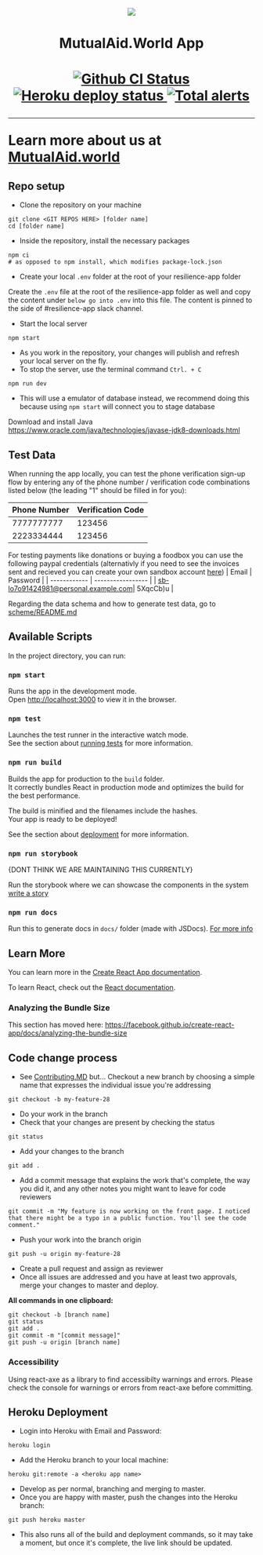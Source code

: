 <p align="center">
    <img src="https://github.com/factn/resilience-app/blob/master/src/img/logo.png?raw=true" />
    <h1 align="center">MutualAid.World App<h1>
</p>

<p align="center">
    <a href="https://github.com/factn/resilience-app/actions?query=workflow%3A%22resilience-app+CI%22">
        <img alt="Github CI Status" src="https://github.com/factn/resilience-app/workflows/resilience-app%20CI/badge.svg" />
    </a>
    <a href="resilience-app.herokuapp.com">
        <img alt="Heroku deploy status" src="https://heroku-badge.herokuapp.com/?app=resilience-app&style=" />
    </a>
    <a href="https://lgtm.com/projects/g/factn/resilience-app/alerts/"><img alt="Total alerts" src="https://img.shields.io/lgtm/alerts/g/factn/resilience-app.svg?logo=lgtm&logoWidth=18"/></a>
</p>

<hr />

Learn more about us at [MutualAid.world](https://mutualaid.world)

## Repo setup

- Clone the repository on your machine

```
git clone <GIT REPOS HERE> [folder name]
cd [folder name]
```

- Inside the repository, install the necessary packages

```
npm ci
# as opposed to npm install, which modifies package-lock.json
```

- Create your local `.env` folder at the root of your resilience-app folder

Create the `.env` file at the root of the resilience-app folder as well and copy the content under `below go into .env` into this file. The content is pinned to the side of #resilience-app slack channel.

- Start the local server

```
npm start
```

- As you work in the repository, your changes will publish and refresh your local server on the fly.
- To stop the server, use the terminal command `Ctrl. + C`

```
npm run dev
```

- This will use a emulator of database instead, we recommend doing this because using `npm start` will connect you to stage database

Download and install Java
https://www.oracle.com/java/technologies/javase-jdk8-downloads.html

## Test Data

When running the app locally, you can test the phone verification sign-up flow by entering any of the phone number / verification code combinations listed below (the leading "1" should be filled in for you):

| Phone Number | Verification Code |
| ------------ | ----------------- |
| 7777777777   | 123456            |
| 2223334444   | 123456            |

For testing payments like donations or buying a foodbox you can use the following paypal credentials
(alternativly if you need to see the invoices sent and recieved you can create your own sandbox account [here](https://developer.paypal.com/))
| Email | Password |
| ------------ | ----------------- |
| sb-lo7o91424981@personal.example.com| 5XqcCb)u |

Regarding the data schema and how to generate test data, go to [scheme/README.md](./scheme/README.md)

## Available Scripts

In the project directory, you can run:

### `npm start`

Runs the app in the development mode.<br />
Open [http://localhost:3000](http://localhost:3000) to view it in the browser.

### `npm test`

Launches the test runner in the interactive watch mode.<br />
See the section about [running tests](https://facebook.github.io/create-react-app/docs/running-tests) for more information.

### `npm run build`

Builds the app for production to the `build` folder.<br />
It correctly bundles React in production mode and optimizes the build for the best performance.

The build is minified and the filenames include the hashes.<br />
Your app is ready to be deployed!

See the section about [deployment](https://facebook.github.io/create-react-app/docs/deployment) for more information.

### `npm run storybook`

{DONT THINK WE ARE MAINTAINING THIS CURRENTLY}

Run the storybook where we can showcase the components in the system
[write a story](https://storybook.js.org/docs/basics/writing-stories/)

### `npm run docs`

Run this to generate docs in `docs/` folder (made with JSDocs).
[For more info](https://jsdoc.app/)

## Learn More

You can learn more in the [Create React App documentation](https://facebook.github.io/create-react-app/docs/getting-started).

To learn React, check out the [React documentation](https://reactjs.org/).

### Analyzing the Bundle Size

This section has moved here: https://facebook.github.io/create-react-app/docs/analyzing-the-bundle-size

## Code change process

- See [Contributing.MD](/CONTRIBUTING.md) but... Checkout a new branch by choosing a simple name that expresses the individual issue you're addressing

```
git checkout -b my-feature-28
```

- Do your work in the branch
- Check that your changes are present by checking the status

```
git status
```

- Add your changes to the branch

```
git add .
```

- Add a commit message that explains the work that's complete, the way you did it, and any other notes you might want to leave for code reviewers

```
git commit -m "My feature is now working on the front page. I noticed that there might be a typo in a public function. You'll see the code comment."
```

- Push your work into the branch origin

```
git push -u origin my-feature-28
```

- Create a pull request and assign <reviewer goes here> as reviewer
- Once all issues are addressed and you have at least two approvals, merge your changes to master and deploy.

**All commands in one clipboard:**

```
git checkout -b [branch name]
git status
git add .
git commit -m "[commit message]"
git push -u origin [branch name]
```

### Accessibility

Using react-axe as a library to find accessibilty warnings and errors. Please check the console for warnings or errors from react-axe before committing.

## Heroku Deployment

- Login into Heroku with Email and Password:

```
heroku login
```

- Add the Heroku branch to your local machine:

```
heroku git:remote -a <heroku app name>
```

- Develop as per normal, branching and merging to master.
- Once you are happy with master, push the changes into the Heroku branch:

```
git push heroku master
```

- This also runs all of the build and deployment commands, so it may take a moment, but once it's complete, the live link should be updated.
